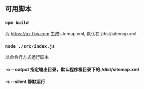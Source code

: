 
## 可用脚本


### `npm build`

为 https://qz.fkw.com 生成sitemap.xml, 默认在./dist/sitemap.xml

### `node ./src/index.js`

以命令行方式运行脚本

#### -o --output <path> 指定输出目录，默认程序根目录下的./dist/sitemap.xml
#### -s --silent 静默运行
